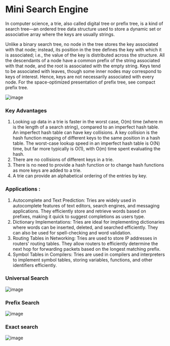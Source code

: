 # Mini Search Engine

In computer science, a trie, also called digital tree or prefix tree, is a kind of search tree—an ordered tree data structure used to store a dynamic set or associative array where the keys are usually strings.

Unlike a binary search tree, no node in the tree stores the key associated with that node; instead, its position in the tree defines the key with which it is associated; i.e., the value of the key is distributed across the structure. All the descendants of a node have a common prefix of the string associated with that node, and the root is associated with the empty string. Keys tend to be associated with leaves, though some inner nodes may correspond to keys of interest. Hence, keys are not necessarily associated with every node. For the space-optimized presentation of prefix tree, see compact prefix tree.

![image](https://github.com/Chaitanya-030/Trie_Search_Engine/assets/134582344/256ce56c-10d8-4e7a-b1fe-21b92b96b931)

### Key Advantages
1. Looking up data in a trie is faster in the worst case, O(m) time (where m is the length of a search string), compared to an imperfect hash table. An imperfect hash table can have key collisions. A key collision is the hash function mapping of different keys to the same position in a hash table. The worst-case lookup speed in an imperfect hash table is O(N) time, but far more typically is O(1), with O(m) time spent evaluating the hash. <br/>
2. There are no collisions of different keys in a trie. <br/>
3. There is no need to provide a hash function or to change hash functions as more keys are added to a trie. <br/>
4. A trie can provide an alphabetical ordering of the entries by key.

### Applications : 
1. Autocomplete and Text Prediction: Tries are widely used in autocomplete features of text editors, search engines, and messaging applications. They efficiently store and retrieve words based on prefixes, making it quick to suggest completions as users type. <br/>
2. Dictionary Implementations: Tries are ideal for implementing dictionaries where words can be inserted, deleted, and searched efficiently. They can also be used for spell-checking and word validation. <br/>
3. Routing Tables in Networking: Tries are used to store IP addresses in routers' routing tables. They allow routers to efficiently determine the next hop for forwarding packets based on the longest matching prefix. <br/>
4. Symbol Tables in Compilers: Tries are used in compilers and interpreters to implement symbol tables, storing variables, functions, and other identifiers efficiently.

### Universal Search
![image](https://github.com/Chaitanya-030/Trie_Search_Engine/assets/134582344/1d980272-220b-42c4-93ed-d3e4e2e9049a)

### Prefix Search
![image](https://github.com/Chaitanya-030/Trie_Search_Engine/assets/134582344/baca878e-6af5-4fb8-8d5f-7073b38677e0)

### Exact search
![image](https://github.com/Chaitanya-030/Trie_Search_Engine/assets/134582344/fc50d49d-5423-41bc-b5cf-30743d14ae4f)


